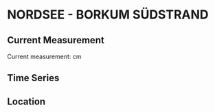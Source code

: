 # NORDSEE - BORKUM SÜDSTRAND

## Current Measurement

Current measurement: <Value topic="rivers/pegel-online/NORDSEE/BORKUM_SÜDSTRAND/measurementValue"/> cm

## Time Series

<TimeSeries topic="rivers/pegel-online/NORDSEE/BORKUM_SÜDSTRAND/measurementValue" period="week" />

## Location

<WorldMap>
  <Marker lat="53.57685358685305" lon="6.661416310788685" labelTopic="rivers/pegel-online/NORDSEE/BORKUM_SÜDSTRAND" />
</WorldMap>
